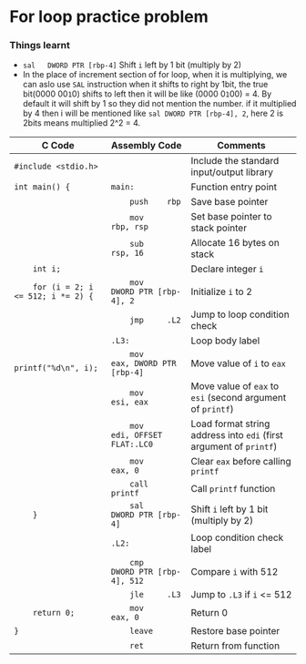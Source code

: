 # For loop practice problem

### Things learnt

  - `sal   DWORD PTR [rbp-4]`  Shift `i` left by 1 bit (multiply by 2)
  - In the place of increment section of for loop, when it is multiplying, we can aslo use `SAL` instruction when it shifts to right by 1bit, the true bit(0000 00`1`0) shifts to left then it will be like (0000 0`1`00)
 = 4. By default it will shift by 1 so they did not mention the number. if it multiplied by 4 then i will be mentioned like `sal DWORD PTR [rbp-4], 2`, here 2 is 2bits means multiplied 2^2 = 4.

| C Code | Assembly Code | Comments |
|--------|----------------|----------|
| `#include <stdio.h>` | | Include the standard input/output library |
| `int main() {` | `main:` | Function entry point |
| | `    push    rbp` | Save base pointer |
| | `    mov     rbp, rsp` | Set base pointer to stack pointer |
| | `    sub     rsp, 16` | Allocate 16 bytes on stack |
| `    int i;` | | Declare integer `i` |
| `    for (i = 2; i <= 512; i *= 2) {` | `    mov     DWORD PTR [rbp-4], 2` | Initialize `i` to 2 |
| | `    jmp     .L2` | Jump to loop condition check |
| | `.L3:` | Loop body label |
| `        printf("%d\n", i);` | `    mov     eax, DWORD PTR [rbp-4]` | Move value of `i` to `eax` |
| | `    mov     esi, eax` | Move value of `eax` to `esi` (second argument of `printf`) |
| | `    mov     edi, OFFSET FLAT:.LC0` | Load format string address into `edi` (first argument of `printf`) |
| | `    mov     eax, 0` | Clear `eax` before calling `printf` |
| | `    call    printf` | Call `printf` function |
| `    }` | `    sal     DWORD PTR [rbp-4]` | Shift `i` left by 1 bit (multiply by 2) |
| | `.L2:` | Loop condition check label |
| | `    cmp     DWORD PTR [rbp-4], 512` | Compare `i` with 512 |
| | `    jle     .L3` | Jump to `.L3` if `i` <= 512 |
| `    return 0;` | `    mov     eax, 0` | Return 0 |
| `}` | `    leave` | Restore base pointer |
| | `    ret` | Return from function |

